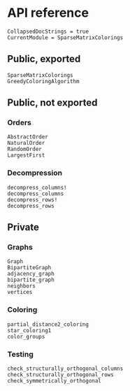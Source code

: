 # API reference

```@meta
CollapsedDocStrings = true
CurrentModule = SparseMatrixColorings
```

## Public, exported

```@docs
SparseMatrixColorings
GreedyColoringAlgorithm
```

## Public, not exported

### Orders

```@docs
AbstractOrder
NaturalOrder
RandomOrder
LargestFirst
```

### Decompression

```@docs
decompress_columns!
decompress_columns
decompress_rows!
decompress_rows
```

## Private

### Graphs

```@docs
Graph
BipartiteGraph
adjacency_graph
bipartite_graph
neighbors
vertices
```

### Coloring

```@docs
partial_distance2_coloring
star_coloring1
color_groups
```

### Testing

```@docs
check_structurally_orthogonal_columns
check_structurally_orthogonal_rows
check_symmetrically_orthogonal
```
